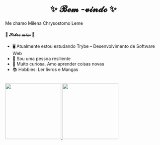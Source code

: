 <h1 align="center">  ✨ 𝓑𝓮𝓶 -𝓿𝓲𝓷𝓭𝓸  ✨  </h1>

Me chamo Milena Chrysostomo Leme 

<h4> 💙 𝓢𝓸𝓫𝓻𝓮 𝓶𝓲𝓶 💙</h4>

- 🖥️ Atualmente estou estudando Trybe – Desenvolvimento de Software Web 
- 🌱 Sou uma pessoa resiliente
- 👀 Muito curiosa. Amo aprender coisas novas
- 📚 Hobbies: Ler livros e Mangas

## 

<div>
<a href="https://github.com/anuraghazra/MilenaCLeme">
  <img height="180em" src="https://github-readme-stats.vercel.app/api?username=MilenaCLeme&show_icons=false&theme=dark&include_all_commits=true&count_private=true" />
  <img height="180em" src="https://github-readme-stats.vercel.app/api/top-langs/?username=MilenaCLeme&layout=compact&langs_count=16&theme=dark"/>
</a>
</div>

<!--
**MilenaCLeme/MilenaCLeme** is a ✨ _special_ ✨ repository because its `README.md` (this file) appears on your GitHub profile.

Here are some ideas to get you started:

- 🔭 I’m currently working on ...
- 🌱 I’m currently learning ...
- 👯 I’m looking to collaborate on ...
- 🤔 I’m looking for help with ...
- 💬 Ask me about ...
- 📫 How to reach me: ...
- 😄 Pronouns: ...
- ⚡ Fun fact: ...
-->
